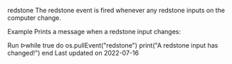 redstone
The redstone event is fired whenever any redstone inputs on the computer change.

Example
Prints a message when a redstone input changes:

Run ᐅwhile true do
  os.pullEvent("redstone")
  print("A redstone input has changed!")
end
Last updated on 2022-07-16